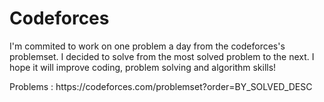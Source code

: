<h1>Codeforces</h1>
I'm commited to work on one problem a day from the codeforces's problemset.
I decided to solve from the most solved problem to the next.
I hope it will improve coding, problem solving and algorithm skills!
<p>Problems :
https://codeforces.com/problemset?order=BY_SOLVED_DESC</p>
